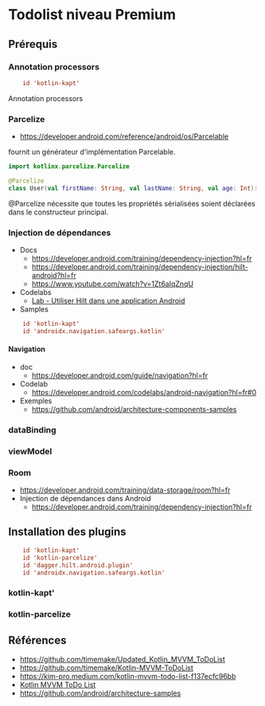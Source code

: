 # Todolist niveau Premium

## Prérequis

### Annotation processors

````conf
    id 'kotlin-kapt' 
````
Annotation processors

### Parcelize

-  https://developer.android.com/reference/android/os/Parcelable

fournit un générateur d'implémentation Parcelable.

````kotlin
import kotlinx.parcelize.Parcelize

@Parcelize
class User(val firstName: String, val lastName: String, val age: Int): Parcelable

````
@Parcelize nécessite que toutes les propriétés sérialisées soient déclarées dans le constructeur principal.

### Injection de dépendances

- Docs
  - https://developer.android.com/training/dependency-injection?hl=fr
  - https://developer.android.com/training/dependency-injection/hilt-android?hl=fr
  - https://www.youtube.com/watch?v=1Zt6aIqZnqU
- Codelabs
  - [Lab - Utiliser Hilt dans une application Android](https://developer.android.com/codelabs/android-hilt?hl=fr#0) 
- Samples


````conf
    id 'kotlin-kapt' 
    id 'androidx.navigation.safeargs.kotlin'
````

#### Navigation

- doc
  - https://developer.android.com/guide/navigation?hl=fr
- Codelab
  - https://developer.android.com/codelabs/android-navigation?hl=fr#0
- Exemples 
  - https://github.com/android/architecture-components-samples


### dataBinding

###  viewModel

###  Room
  - https://developer.android.com/training/data-storage/room?hl=fr
  - Injection de dépendances dans Android
    - https://developer.android.com/training/dependency-injection?hl=fr

## Installation des plugins

````conf
    id 'kotlin-kapt' 
    id 'kotlin-parcelize' 
    id 'dagger.hilt.android.plugin'
    id 'androidx.navigation.safeargs.kotlin'
````
### kotlin-kapt'

### kotlin-parcelize

## Références

- https://github.com/timemake/Updated_Kotlin_MVVM_ToDoList
- https://github.com/timemake/Kotlin-MVVM-ToDoList
- https://kim-pro.medium.com/kotlin-mvvm-todo-list-f137ecfc96bb
- [Kotlin MVVM ToDo List](https://www.youtube.com/playlist?list=PLoCYbRS6dPkJMThvLiPEaWGQ0tV2XL4v8)
- https://github.com/android/architecture-samples